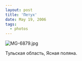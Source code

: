 ```yaml
---
layout: post
title: 'Петух'
date: May 19, 2006
tags:
  - photos
---
```


![MG-6879.jpg](upload://MG-6879.jpg)

Тульская область, Ясная поляна.
